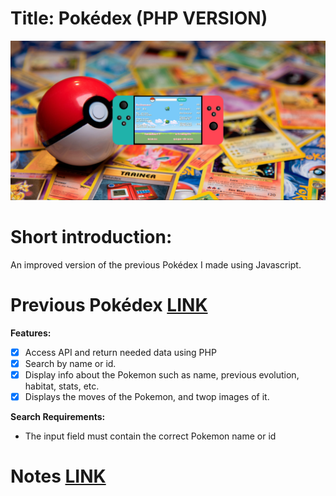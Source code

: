 # Title: Pokédex (PHP VERSION)
![](img/website-preview.png)

# Short introduction:
An improved version of the previous Pokédex I made using Javascript. 

# Previous Pokédex [LINK](https://antoniobaciu.github.io/Pokedex/)

__Features:__
- [x] Access API and return needed data using PHP
- [x] Search by name or id. 
- [x] Display info about the Pokemon such as name, previous evolution, habitat, stats, etc.
- [x] Displays the moves of the Pokemon, and twop images of it.

__Search Requirements:__
+ The input field must contain the correct Pokemon name or id 

# Notes [LINK](https://www.notion.so/Pokedex-using-PHP-1bb3d17f88e840da90a719966730373c)
